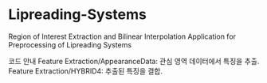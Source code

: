 # Lipreading-Systems
Region of Interest Extraction and Bilinear Interpolation Application for  Preprocessing of Lipreading Systems

코드 안내
Feature Extraction/AppearanceData: 관심 영역 데이터에서 특징을 추출.
Feature Extraction/HYBRID4: 추출된 특징을 결합.

